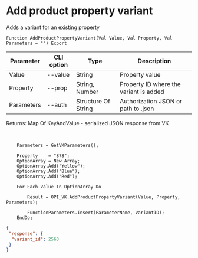 ﻿---
sidebar_position: 5
---

# Add product property variant
 Adds a variant for an existing property



`Function AddProductPropertyVariant(Val Value, Val Property, Val Parameters = "") Export`

  | Parameter | CLI option | Type | Description |
  |-|-|-|-|
  | Value | --value | String | Property value |
  | Property | --prop | String, Number | Property ID where the variant is added |
  | Parameters | --auth | Structure Of String | Authorization JSON or path to .json |

  
  Returns:  Map Of KeyAndValue - serialized JSON response from VK

<br/>




```bsl title="Code example"
    Parameters = GetVKParameters();

    Property    = "878";
    OptionArray = New Array;
    OptionArray.Add("Yellow");
    OptionArray.Add("Blue");
    OptionArray.Add("Red");

    For Each Value In OptionArray Do

        Result = OPI_VK.AddProductPropertyVariant(Value, Property, Parameters);

        FunctionParameters.Insert(ParameterName, VariantID);
    EndDo;
```
 



```json title="Result"
{
 "response": {
  "variant_id": 2563
 }
}
```
